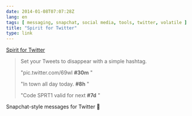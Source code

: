 ```yaml
---
date: 2014-01-08T07:07:28Z
lang: en
tags: [ messaging, snapchat, social media, tools, twitter, volatile ]
title: "Spirit for Twitter"
type: link
---
```


[Spirit for Twitter](http://twitterspirit.com/)

> Set your Tweets to disappear with a simple hashtag.
>
> "pic.twitter.com/69wl **#30m** "
>
> "In town all day today. **#8h** "
>
> "Code SPRT1 valid for next **#7d** "

Snapchat-style messages for Twitter 🙂

